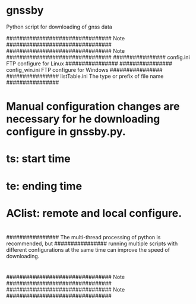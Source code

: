 # gnssby
Python script for downloading of gnss data 

################################      Note      ################################
################################      Note      ################################
################  config.ini      FTP configure for Linux            ################
################  config_win.ini  FTP configure for Windows          ################
################  listTable.ini   The type or prefix of file name    ################
#
# Manual configuration changes are necessary for he downloading configure in gnssby.py.
# ts: start  time
# te: ending time
# AClist: remote and local configure. 
#
################ The multi-thread processing of python is recommended, but 
################ running multiple scripts with different configurations at the same time can improve the speed of downloading.
#
################################      Note      ################################
################################      Note      ################################
